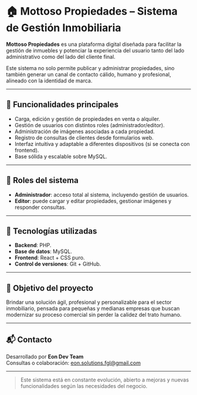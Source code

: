 # 🏠 Mottoso Propiedades – Sistema de Gestión Inmobiliaria

**Mottoso Propiedades** es una plataforma digital diseñada para facilitar la gestión de inmuebles y potenciar la experiencia del usuario tanto del lado administrativo como del lado del cliente final.  

Este sistema no solo permite publicar y administrar propiedades, sino también generar un canal de contacto cálido, humano y profesional, alineado con la identidad de marca.

---

## 🚀 Funcionalidades principales

- Carga, edición y gestión de propiedades en venta o alquiler.
- Gestión de usuarios con distintos roles (administrador/editor).
- Administración de imágenes asociadas a cada propiedad.
- Registro de consultas de clientes desde formularios web.
- Interfaz intuitiva y adaptable a diferentes dispositivos (si se conecta con frontend).
- Base sólida y escalable sobre MySQL.

---

## 👥 Roles del sistema

- **Administrador**: acceso total al sistema, incluyendo gestión de usuarios.
- **Editor**: puede cargar y editar propiedades, gestionar imágenes y responder consultas.

---

## 🔧 Tecnologías utilizadas

- **Backend**: PHP.
- **Base de datos**: MySQL.
- **Frontend**: React + CSS puro.
- **Control de versiones**: Git + GitHub.

---

## 🎯 Objetivo del proyecto

Brindar una solución ágil, profesional y personalizable para el sector inmobiliario, pensada para pequeñas y medianas empresas que buscan modernizar su proceso comercial sin perder la calidez del trato humano.

---

## 📬 Contacto

Desarrollado por **Eon Dev Team**  
Consultas o colaboración: eon.solutions.fgl@gmail.com  

---

> Este sistema está en constante evolución, abierto a mejoras y nuevas funcionalidades según las necesidades del negocio.
